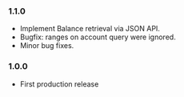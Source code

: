 ### 1.1.0

- Implement Balance retrieval via JSON API.
- Bugfix: ranges on account query were ignored.
- Minor bug fixes.

### 1.0.0
- First production release
 
